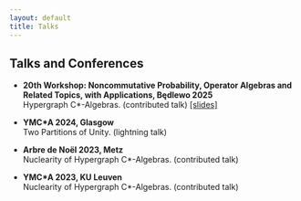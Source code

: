 ```yaml
---
layout: default
title: Talks
---
```




## Talks and Conferences

- **20th Workshop: Noncommutative Probability, Operator Algebras and Related Topics, with Applications, Będlewo 2025** \
    Hypergraph C\*-Algebras. (contributed talk) [[slides]](talks/hypergraph_Bedlewo_2507_handout.pdf)

- **YMC\*A 2024, Glasgow** \
    Two Partitions of Unity. (lightning talk)

- **Arbre de Noël 2023, Metz** \
    Nuclearity of Hypergraph C\*-Algebras. (contributed talk)

- **YMC\*A 2023, KU Leuven** \
    Nuclearity of Hypergraph C\*-Algebras. (contributed talk)

